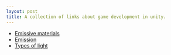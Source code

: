 ```yaml
---
layout: post
title: A collection of links about game development in unity.
---
```


* [Emissive materials](https://docs.unity3d.com/Manual/lighting-emissive-materials.html)
* [Emission](https://docs.unity3d.com/Manual/StandardShaderMaterialParameterEmission.html)
* [Types of light](https://docs.unity3d.com/Manual/Lighting.html)
